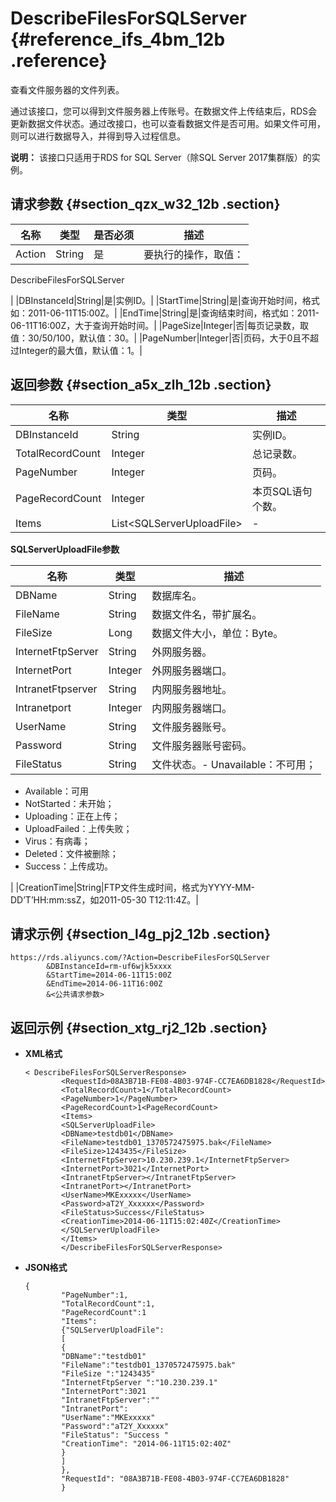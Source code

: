 # DescribeFilesForSQLServer {#reference_ifs_4bm_12b .reference}

查看文件服务器的文件列表。

通过该接口，您可以得到文件服务器上传账号。在数据文件上传结束后，RDS会更新数据文件状态。通过改接口，也可以查看数据文件是否可用。如果文件可用，则可以进行数据导入，并得到导入过程信息。

**说明：** 该接口只适用于RDS for SQL Server（除SQL Server 2017集群版）的实例。

## 请求参数 {#section_qzx_w32_12b .section}

|名称|类型|是否必须|描述|
|--|--|----|--|
|Action|String|是| 要执行的操作，取值：

 DescribeFilesForSQLServer

 |
|DBInstanceId|String|是|实例ID。|
|StartTime|String|是|查询开始时间，格式如：2011-06-11T15:00Z。|
|EndTime|String|是|查询结束时间，格式如：2011-06-11T16:00Z，大于查询开始时间。|
|PageSize|Integer|否|每页记录数，取值：30/50/100，默认值：30。|
|PageNumber|Integer|否|页码，大于0且不超过Integer的最大值，默认值：1。|

## 返回参数 {#section_a5x_zlh_12b .section}

|名称|类型|描述|
|--|--|--|
|DBInstanceId|String|实例ID。|
|TotalRecordCount|Integer|总记录数。|
|PageNumber|Integer|页码。|
|PageRecordCount|Integer|本页SQL语句个数。|
|Items|List<SQLServerUploadFile\>|-|

**SQLServerUploadFile参数**

|名称|类型|描述|
|--|--|--|
|DBName|String|数据库名。|
|FileName|String|数据文件名，带扩展名。|
|FileSize|Long|数据文件大小，单位：Byte。|
|InternetFtpServer|String|外网服务器。|
|InternetPort|Integer|外网服务器端口。|
|IntranetFtpserver|String|内网服务器地址。|
|Intranetport|Integer|内网服务器端口。|
|UserName|String|文件服务器账号。|
|Password|String|文件服务器账号密码。|
|FileStatus|String|文件状态。-   Unavailable：不可用；
-   Available：可用
-   NotStarted：未开始；
-   Uploading：正在上传；
-   UploadFailed：上传失败；
-   Virus：有病毒；
-   Deleted：文件被删除；
-   Success：上传成功。

|
|CreationTime|String|FTP文件生成时间，格式为YYYY-MM-DD’T’HH:mm:ssZ，如2011-05-30 T12:11:4Z。|

## 请求示例 {#section_l4g_pj2_12b .section}

```
https://rds.aliyuncs.com/?Action=DescribeFilesForSQLServer
        &DBInstanceId=rm-uf6wjk5xxxx
        &StartTime=2014-06-11T15:00Z
        &EndTime=2014-06-11T16:00Z
        &<公共请求参数>
```

## 返回示例 {#section_xtg_rj2_12b .section}

-   **XML格式**

    ```
    < DescribeFilesForSQLServerResponse> 
            <RequestId>08A3B71B-FE08-4B03-974F-CC7EA6DB1828</RequestId>
            <TotalRecordCount>1</TotalRecordCount>
            <PageNumber>1</PageNumber>
            <PageRecordCount>1<PageRecordCount>
            <Items>
            <SQLServerUploadFile>
            <DBName>testdb01</DBName>
            <FileName>testdb01_1370572475975.bak</FileName>
            <FileSize>1243435</FileSize>
            <InternetFtpServer>10.230.239.1</InternetFtpServer>
            <InternetPort>3021</InternetPort>
            <IntranetFtpServer></IntranetFtpServer>
            <IntranetPort></IntranetPort>
            <UserName>MKExxxxx</UserName>
            <Password>aT2Y_Xxxxxx</Password>
            <FileStatus>Success</FileStatus>
            <CreationTime>2014-06-11T15:02:40Z</CreationTime>
            </SQLServerUploadFile>
            </Items>
            </DescribeFilesForSQLServerResponse>
    ```

-   **JSON格式**

    ```
    {
            "PageNumber":1,
            "TotalRecordCount":1,
            "PageRecordCount":1
            "Items":
            {"SQLServerUploadFile":
            [
            {
            "DBName":"testdb01"
            "FileName":"testdb01_1370572475975.bak"
            "FileSize ":"1243435"
            "InternetFtpServer ":"10.230.239.1"
            "InternetPort":3021
            "IntranetFtpServer":""
            "IntranetPort":
            "UserName":"MKExxxxx"
            "Password":"aT2Y_Xxxxxx"
            "FileStatus": "Success "
            "CreationTime": "2014-06-11T15:02:40Z"
            } 
            ]
            },
            "RequestId": "08A3B71B-FE08-4B03-974F-CC7EA6DB1828"
            }
    ```


